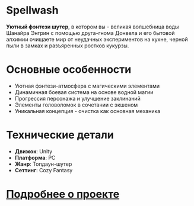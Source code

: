 # Spellwash

**Уютный фэнтези шутер**, в котором вы - великая волшебница воды Шанайра Энгрин с помощью друга-гнома Донвела и его бытовой алхимии очищаете мир от неудачных экспериментов на кухне, черной пыли в замках и разъяренных ростков кукурзы.

# Основные особенности
- Уютная фэнтези-атмосфера с магическими элементами
- Динамичная боевая система на основе водной магии
- Прогрессия персонажа и улучшение заклинаний
- Элементы головоломок в сочетании с экшеном
- Уникальная концепция - очистка как основная механика

# Технические детали
- **Движок**: Unity
- **Платформа**: PC
- **Жанр**: Топдаун-шутер
- **Сеттинг**: Cozy Fantasy

# [Подробнее о проекте](https://github.com/Sparkiboomen/Spellwash/blob/main/GDD.md)
